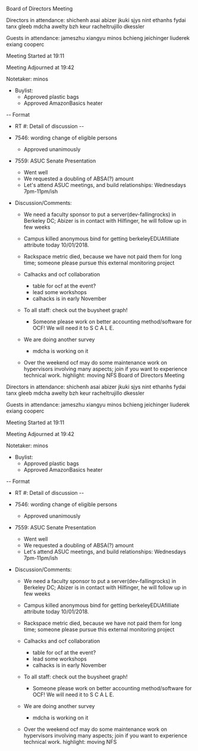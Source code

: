 Board of Directors Meeting

Directors in attendance:
shichenh
asai
abizer
jkuki
sjys
nint
ethanhs
fydai
tanx
gleeb
mdcha
awelty
bzh
keur
racheltrujillo
dkessler

Guests in attendance:
jameszhu
xiangyu
minos
bchieng
jeichinger
liuderek
exiang
cooperc

Meeting Started at 19:11

Meeting Adjourned at 19:42

Notetaker: minos

* Buylist:
  - Approved plastic bags
  - Approved AmazonBasics heater

--
Format
* RT #: Detail of discussion
--

* 7546: wording change of eligible persons
  - Approved unanimously

* 7559: ASUC Senate Presentation
  - Went well
  - We requested a doubling of ABSA(?) amount
  - Let's attend ASUC meetings, and build relationships: Wednesdays 7pm-11pm/ish

* Discussion/Comments:
  - We need a faculty sponsor to put a server(dev-fallingrocks) in Berkeley DC; Abizer is in contact with Hilfinger, he will follow up in few weeks

  - Campus killed anonymous bind for getting berkeleyEDUAfilliate attribute today 10/01/2018.

  - Rackspace metric died, because we have not paid them for long time; someone please pursue this external monitoring project

  - Calhacks and ocf collaboration
    - table for ocf at the event?
    - lead some workshops
    - calhacks is in early November

  - To all staff: check out the buysheet graph!
    - Someone please work on better accounting method/software for OCF! We will need it to S C A L E.

  - We are doing another survey
    - mdcha is working on it

  - Over the weekend ocf may do some maintenance work on hypervisors involving many aspects; join if you want to experience technical work. highlight: moving NFS
Board of Directors Meeting

Directors in attendance:
shichenh
asai
abizer
jkuki
sjys
nint
ethanhs
fydai
tanx
gleeb
mdcha
awelty
bzh
keur
racheltrujillo
dkessler

Guests in attendance:
jameszhu
xiangyu
minos
bchieng
jeichinger
liuderek
exiang
cooperc

Meeting Started at 19:11

Meeting Adjourned at 19:42

Notetaker: minos

* Buylist:
  - Approved plastic bags
  - Approved AmazonBasics heater

--
Format
* RT #: Detail of discussion
--

* 7546: wording change of eligible persons
  - Approved unanimously

* 7559: ASUC Senate Presentation
  - Went well
  - We requested a doubling of ABSA(?) amount
  - Let's attend ASUC meetings, and build relationships: Wednesdays 7pm-11pm/ish

* Discussion/Comments:
  - We need a faculty sponsor to put a server(dev-fallingrocks) in Berkeley DC; Abizer is in contact with Hilfinger, he will follow up in few weeks

  - Campus killed anonymous bind for getting berkeleyEDUAfilliate attribute today 10/01/2018.

  - Rackspace metric died, because we have not paid them for long time; someone please pursue this external monitoring project

  - Calhacks and ocf collaboration
    - table for ocf at the event?
    - lead some workshops
    - calhacks is in early November

  - To all staff: check out the buysheet graph!
    - Someone please work on better accounting method/software for OCF! We will need it to S C A L E.

  - We are doing another survey
    - mdcha is working on it

  - Over the weekend ocf may do some maintenance work on hypervisors involving many aspects; join if you want to experience technical work. highlight: moving NFS
